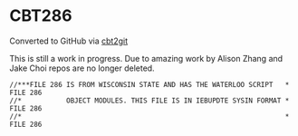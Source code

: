# CBT286
Converted to GitHub via [cbt2git](https://github.com/wizardofzos/cbt2git)

This is still a work in progress. 
Due to amazing work by Alison Zhang and Jake Choi repos are no longer deleted.

```
//***FILE 286 IS FROM WISCONSIN STATE AND HAS THE WATERLOO SCRIPT   *   FILE 286
//*           OBJECT MODULES. THIS FILE IS IN IEBUPDTE SYSIN FORMAT *   FILE 286
//*                                                                 *   FILE 286
```
